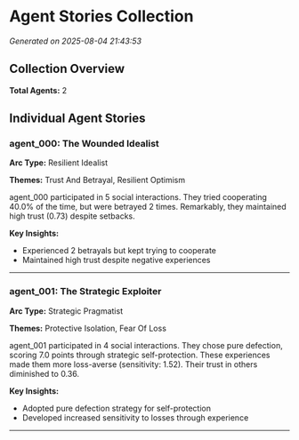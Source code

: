 # Agent Stories Collection

*Generated on 2025-08-04 21:43:53*

## Collection Overview

**Total Agents:** 2

## Individual Agent Stories

### agent_000: The Wounded Idealist

**Arc Type:** Resilient Idealist

**Themes:** Trust And Betrayal, Resilient Optimism

agent_000 participated in 5 social interactions. They tried cooperating 40.0% of the time, but were betrayed 2 times. Remarkably, they maintained high trust (0.73) despite setbacks. 

**Key Insights:**
- Experienced 2 betrayals but kept trying to cooperate
- Maintained high trust despite negative experiences

---

### agent_001: The Strategic Exploiter

**Arc Type:** Strategic Pragmatist

**Themes:** Protective Isolation, Fear Of Loss

agent_001 participated in 4 social interactions. They chose pure defection, scoring 7.0 points through strategic self-protection. These experiences made them more loss-averse (sensitivity: 1.52). Their trust in others diminished to 0.36. 

**Key Insights:**
- Adopted pure defection strategy for self-protection
- Developed increased sensitivity to losses through experience

---

